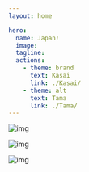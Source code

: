 ```yaml
---
layout: home

hero:
  name: Japan!
  image: 
  tagline: 
  actions:
    - theme: brand
      text: Kasai
      link: ./Kasai/
    - theme: alt
      text: Tama
      link: ./Tama/
---
```

![img](https://lh3.googleusercontent.com/d/1_VhlP50xRLpcwDcILRDthKHQfVeRLLvs)

![img](https://lh3.googleusercontent.com/d/1_hEbSnt7_GOBFEE4Tf71tIArRG8uquss)

![img](https://lh3.googleusercontent.com/d/1uQ-UptooRaAQKhEy6hzZFPV8s49862tP)

